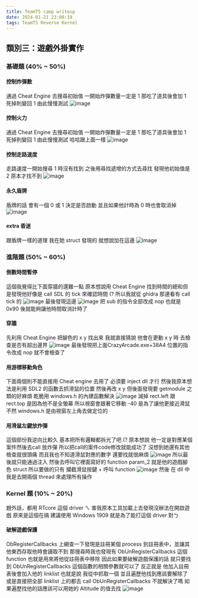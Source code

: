 ```yaml
---
title: TeamT5 camp writeup
date: 2024-01-21 23:08:19
tags: TeamT5 Reverse Kernel
---
```

## 類別三：遊戲外掛實作
### 基礎題 (40% ~ 50%)
#### 控制炸彈數
通過 Cheat Engine 去搜尋初始值
一開始炸彈數量一定是 1 那吃了道具後會加 1 死掉則變回 1 由此慢慢測試
![image](https://hackmd.io/_uploads/B1Yk4ycVT.png)


#### 控制火力
通過 Cheat Engine 去搜尋初始值
一開始炸彈數量一定是 1 那吃了道具後會加 1 死掉則變回 1 由此慢慢測試
哈哈跟上面一樣
![image](https://hackmd.io/_uploads/HkQL4J9V6.png)

#### 控制走路速度
走路速度一開始搜尋 1 時沒有找到 之後用尋找遞增的方式去尋找
發現他初始值是 2 原本才找不到
![image](https://hackmd.io/_uploads/ByhHUkq4a.png)


#### 永久盾牌
盾牌的話 會有一個 0 或 1 決定是否啟動
並且如果他計時為 0 時也會取消掉
![image](https://hackmd.io/_uploads/r1ZOOJ5Va.png)

#### extra 昏迷
跟盾牌一樣的道理 我在她 struct 發現的 就想說加在這邊
![image](https://hackmd.io/_uploads/SJ4EK15NT.png)


### 進階題 (50% ~ 60%)
#### 倒數時間暫停
這個我覺得比下面穿牆的還難一點
原本想說用 Cheat Engine 找到時間的總和但是發現他好像是 call SDL 的 tick 來確認時間 (?
所以我就從 ghidra 那邊看有 call tick 的
![image](https://hackmd.io/_uploads/SJuFsk94p.png)
最後發現這邊
![image](https://hackmd.io/_uploads/S1zCjk9Ea.png)
把 sub 的指令全部改成 nop 也就是 0x90 後就能夠讓他時間取消計時了
#### 穿牆
先利用 Cheat Engine 把腳色的 x y 找出來
我就直接猜說 他會在更動 x y 時 去檢查是否有超出邊界
![image](https://hackmd.io/_uploads/Hkfd2kqVT.png)
最後發現把上面CrazyArcade.exe+38A4 位置的指令改成 nop 就不會檢查了

#### 用游標移動角色
下面兩個則不能直接用 Cheat engine 去用了 必須要 inject dll 才行
然後我原本想法是利用 SDL2 的函數去抓滑鼠的位置 然後再改 x y
但後面發現要 getmodule 之類的好麻煩 乾脆用 windows.h 的內建函數解決
![image](https://hackmd.io/_uploads/B1bxCkc4T.png)
減掉 rect.left 跟 rect.top 是因為他不是全螢幕 所以視窗會跟著它移動
-40 是為了讓他更接近滑鼠 不然 windows.h 是由視窗左上角去做定位的
#### 用滑鼠左鍵放炸彈
這個部份我逆向比較久
基本把所有邏輯都拆光了吧 (?
原本想說 他一定是對應某個案件然後去call 放炸彈
所以把call的案件code修改就能成功了
沒想到她還有其他檢查就很頭痛 而且我也不知道滑鼠對應的數字 還要找就很麻煩
![image](https://hackmd.io/_uploads/Hyi7JgcNT.png)
所以最後就只能通過注入 然後去呼叫它裡面寫好的 function
param_2 就是他的遊戲腳色 struct
所以要做的只有 攔截滑鼠按鍵 + 呼叫 function
![image](https://hackmd.io/_uploads/B1WnklcNa.png)
然後 在 dll 中 我是去開兩個 thread 來處理所有操作


### Kernel 題 (10% ~ 20%)

題外話，都用 RTcore 這個 driver ㄟ 害我原本工具加載上去發現沒辦法在開啟遊戲 原來是這個在搞
建議使用 Windows 1909 就是為了能打這個 driver 對ㄅ
#### 破解遊戲保護
ObRegisterCallbacks 上網查一下發現是註冊某個 process 到註冊表中，並讓其他東西存取他時會讀取不到
那搜尋時我也發現有 ObUnRegisterCallbacks 這個 function 也就是用來將他從註冊表中移除
因此如果要破解遊戲保護的話 就只要找到 ObUnRegisterCallbacks 這個函數的相關參數就可以了
反正就是 他加入註冊表後會加入他的 linklist 也就是說 我從中抓取一個 並且遍歷他找到應該要解除了 或是直接把全部 linklist 上的都去 call ObUnRegisterCallbacks 不就解決了嗎
如果遍歷找他的話應該可以用她的 Altitude 的值去找
![image](https://hackmd.io/_uploads/HkqIMg9E6.png)
